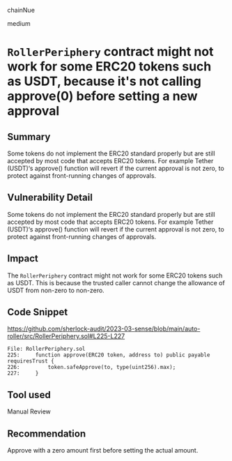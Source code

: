 chainNue

medium

# `RollerPeriphery` contract might not work for some ERC20 tokens such as USDT, because it's not calling approve(0) before setting a new approval

## Summary

Some tokens do not implement the ERC20 standard properly but are still accepted by most code that accepts ERC20 tokens. For example Tether (USDT)‘s approve() function will revert if the current approval is not zero, to protect against front-running changes of approvals.

## Vulnerability Detail

Some tokens do not implement the ERC20 standard properly but are still accepted by most code that accepts ERC20 tokens. For example Tether (USDT)‘s approve() function will revert if the current approval is not zero, to protect against front-running changes of approvals.

## Impact

The `RollerPeriphery` contract might not work for some ERC20 tokens such as USDT. This is because the trusted caller cannot change the allowance of USDT from non-zero to non-zero.

## Code Snippet

https://github.com/sherlock-audit/2023-03-sense/blob/main/auto-roller/src/RollerPeriphery.sol#L225-L227

```solidity
File: RollerPeriphery.sol
225:     function approve(ERC20 token, address to) public payable requiresTrust {
226:         token.safeApprove(to, type(uint256).max);
227:     }
```

## Tool used

Manual Review

## Recommendation

Approve with a zero amount first before setting the actual amount.